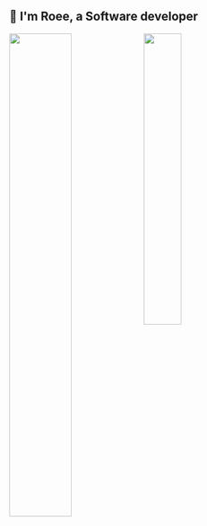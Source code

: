 ## 👋 I'm Roee, a Software developer 

<img align ="left" width="47%" src="https://github-readme-stats.vercel.app/api?username=roeezach&show_icons=true&theme=radical&count_private=true&show_icons=true" />

<img align ="left" width="36.5%" src="https://github-readme-stats.vercel.app/api/top-langs/?username=roeezach&hide_progress=false&layout=compact&theme=radical" />


